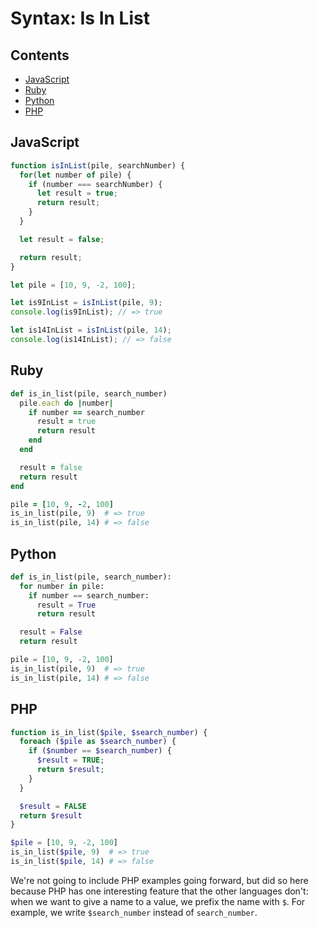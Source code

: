 # Syntax: Is In List

## Contents <!-- omit in toc -->

- [JavaScript](#javascript)
- [Ruby](#ruby)
- [Python](#python)
- [PHP](#php)

## JavaScript

```javascript
function isInList(pile, searchNumber) {
  for(let number of pile) {
    if (number === searchNumber) {
      let result = true;
      return result;
    }
  }

  let result = false;

  return result;
}

let pile = [10, 9, -2, 100];

let is9InList = isInList(pile, 9);
console.log(is9InList); // => true

let is14InList = isInList(pile, 14);
console.log(is14InList); // => false
```

## Ruby

```ruby
def is_in_list(pile, search_number)
  pile.each do |number|
    if number == search_number
      result = true
      return result
    end
  end

  result = false
  return result
end

pile = [10, 9, -2, 100]
is_in_list(pile, 9)  # => true
is_in_list(pile, 14) # => false
```

## Python

```python
def is_in_list(pile, search_number):
  for number in pile:
    if number == search_number:
      result = True
      return result

  result = False
  return result

pile = [10, 9, -2, 100]
is_in_list(pile, 9)  # => true
is_in_list(pile, 14) # => false
```

## PHP

```php
function is_in_list($pile, $search_number) {
  foreach ($pile as $search_number) {
    if ($number == $search_number) {
      $result = TRUE;
      return $result;
    }
  }

  $result = FALSE
  return $result
}

$pile = [10, 9, -2, 100]
is_in_list($pile, 9)  # => true
is_in_list($pile, 14) # => false
```

We're not going to include PHP examples going forward, but did so here because PHP has one interesting feature that the other languages don't: when we want to give a name to a value, we prefix the name with `$`.  For example, we write `$search_number` instead of `search_number`.
